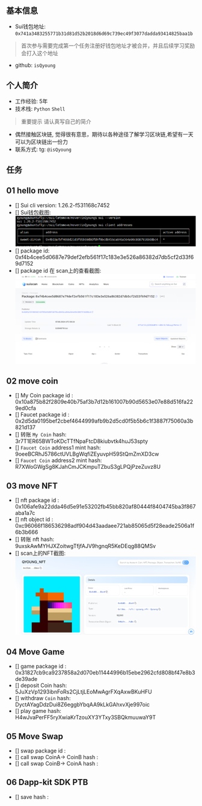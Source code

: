 ## 基本信息
- Sui钱包地址: `0x741a3483255771b31d81d52b2018d6d69c739ec49f3077dadda93414825baa1b`
> 首次参与需要完成第一个任务注册好钱包地址才被合并，并且后续学习奖励会打入这个地址
- github: `isQyoung`

## 个人简介
- 工作经验: 5年
- 技术栈: `Python` `Shell`
> 重要提示 请认真写自己的简介
- 偶然接触区块链, 觉得很有意思，期待以各种途径了解学习区块链,希望有一天可以为区块链出一份力
- 联系方式: tg: `@isQyoung` 

## 任务

##   01 hello move  
- [] Sui cli version: 1.26.2-f531168c7452
- [] Sui钱包截图: ![Sui钱包截图](./images/sui_wallet.png)
- [] package id: 0xf4b4cee5d0687e79def2efb561f17c183e3e526a86382d7db5cf2d33f69d7152
- [] package id 在 scan上的查看截图:![Scan截图](./images/hello_isQyoung.png)

##   02 move coin
- [] My Coin package id : 0x10a875b82f2809e40b75af3b7d12b161007b90d5653e07e88d516fa229ed0cfa
- [] Faucet package id : 0x2d5da0195bef2cbef4644999afb9b2d5cd0f5b5b6c1f3887f75060a3b821d137
- [] 转账 `My Coin` hash: 3r7T1ER65BWToKDcTTfNpaFtcD8kiubvtk4huJ53spty
- [] `Faucet Coin` address1 mint hash: 9oeeBCRhJ5786ctUVLBgWqfiZEyuvpH59StQmZmXD3cw
- [] `Faucet Coin` address2 mint hash: R7XWoGWgSg8KJahCmJCKmpuTZbuS3gLPQjPzeZuvz8U

##   03 move NFT
- [] nft package id : 0x106afe9a22dda46d5e91e53202fb45bb820af80444f8404745ba3f867aba1a7c
- [] nft object id : 0xc96066f186536298adf904d43aadaee721ab85065d5f28eade2506a1f6b3b666
- [] 转账 nft  hash: 9uxskAwMYHJXZoitwgTfjfAJV9hgnqR5KeDEqg88QMSv
- [] scan上的NFT截图:![Scan截图](./images/qyoung_nft.PNG)

##   04 Move Game
- [] game package id : 0x31827cb9ca9237858a2d070eb11444996b15ebe2962cfd808bf47e8b3de39ade
- [] deposit Coin hash: 5JuXzVp1293ibnFoRs2CjLtjLEoMwAgrFXqAxwBKuHFU
- [] withdraw `Coin` hash: DyctAYagDdzDui8Z6eggbYbqAA9kLkGAhxvXje997oic
- [] play game hash: H4wJvaPerFF5ryXwiaKrTzouXY3YTxy3SBQkmuuwaY9T

##   05 Move Swap
- [] swap package id :
- [] call swap CoinA-> CoinB  hash :
- [] call swap CoinB-> CoinA  hash :

##   06 Dapp-kit SDK PTB
- [] save hash :

